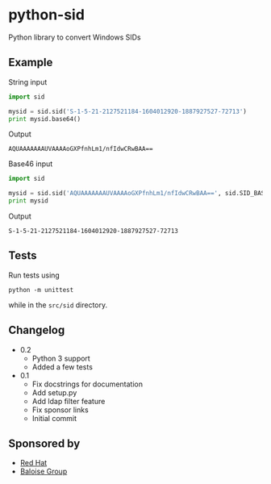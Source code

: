 # python-sid

Python library to convert Windows SIDs

## Example

String input
```python
import sid

mysid = sid.sid('S-1-5-21-2127521184-1604012920-1887927527-72713')
print mysid.base64()
```

Output
```
AQUAAAAAAAUVAAAAoGXPfnhLm1/nfIdwCRwBAA==
```

Base46 input
```python
import sid

mysid = sid.sid('AQUAAAAAAAUVAAAAoGXPfnhLm1/nfIdwCRwBAA==', sid.SID_BASE64)
print mysid
```

Output
```
S-1-5-21-2127521184-1604012920-1887927527-72713
```

## Tests

Run tests using
```
python -m unittest
```
while in the `src/sid` directory.

## Changelog
* 0.2
  * Python 3 support
  * Added a few tests
* 0.1
  * Fix docstrings for documentation
  * Add setup.py
  * Add ldap filter feature
  * Fix sponsor links
  * Initial commit

## Sponsored by

* [Red Hat](http://www.redhat.com)
* [Baloise Group](http://www.baloise.com)
